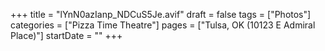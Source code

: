 +++
title = "lYnN0azIanp_NDCuS5Je.avif"
draft = false
tags = ["Photos"]
categories = ["Pizza Time Theatre"]
pages = ["Tulsa, OK (10123 E Admiral Place)"]
startDate = ""
+++
